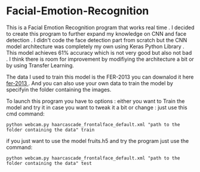 # Facial-Emotion-Recognition

This is a Facial Emotion Recognition program that works real time . I decided to create this program to further expand my knowledge on CNN and face detection . I didn't code the face detection part from scratch but the CNN model architecture was completely my own using Keras Python Library . This model achieves 61% accuracy which is not very good but also not bad . I think there is room for improvement by modifiying the architecture a bit or by using Transfer Learning.

The data I used to train this model is the FER-2013 you can downalod it here <a href='https://drive.google.com/file/d/1X60B-uR3NtqPd4oosdotpbDgy8KOfUdr/view'> fer-2013 </a>. And you can also use your own data to train the model by specifyin the folder containing the images.

To launch this program you have to options :
either you want to Train the model and try it in case you want to tweak it a bit or change :
just use this cmd command:
```console
python webcam.py haarcascade_frontalface_default.xml "path to the folder containing the data" train
```
if you just want to use the model fruits.h5 and try the program just use the command:
```console
python webcam.py haarcascade_frontalface_default.xml "path to the folder containing the data" test
```
